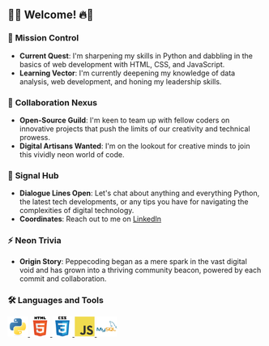 ## 🌌🔥 Welcome! 🔥🌌

<!--
**Peppecoding/Peppecoding** is a ✨ _special_ ✨ repository because its `README.md` (this file) appears on your GitHub profile.
-->

### 🚀 **Mission Control**
- **Current Quest**: I'm sharpening my skills in Python and dabbling in the basics of web development with HTML, CSS, and JavaScript.
- **Learning Vector**: I'm currently deepening my knowledge of data analysis, web development, and honing my leadership skills.

### 🤝 **Collaboration Nexus**
- **Open-Source Guild**: I'm keen to team up with fellow coders on innovative projects that push the limits of our creativity and technical prowess.
- **Digital Artisans Wanted**: I'm on the lookout for creative minds to join this vividly neon world of code.

### 📡 **Signal Hub**
- **Dialogue Lines Open**: Let's chat about anything and everything Python, the latest tech developments, or any tips you have for navigating the complexities of digital technology.
- **Coordinates**: Reach out to me on [LinkedIn](https://www.linkedin.com/in/giuseppe-mendoza-noto-486715151/)

### ⚡ **Neon Trivia**
- **Origin Story**: Peppecoding began as a mere spark in the vast digital void and has grown into a thriving community beacon, powered by each commit and collaboration.

### 🛠 Languages and Tools

<p align="left">
  <!-- Python -->
  <a href="https://python.org/" target="_blank">
    <img src="https://raw.githubusercontent.com/devicons/devicon/master/icons/python/python-original.svg" alt="python" width="40" height="40"/>
  </a>
  <!-- HTML5 -->
  <a href="https://www.w3.org/html/" target="_blank">
    <img src="https://raw.githubusercontent.com/devicons/devicon/master/icons/html5/html5-original-wordmark.svg" alt="html5" width="40" height="40"/>
  </a>
  <!-- CSS3 -->
  <a href="https://www.w3schools.com/css/" target="_blank">
    <img src="https://raw.githubusercontent.com/devicons/devicon/master/icons/css3/css3-original-wordmark.svg" alt="css3" width="40" height="40"/>
  </a>
  <!-- JavaScript -->
  <a href="https://reactjs.org/" target="_blank">
    <img src="https://raw.githubusercontent.com/devicons/devicon/master/icons/javascript/javascript-original.svg" alt="javascript" width="40" height="40"/>
  </a>
  <!-- SQL -->
  <a href="https://www.mysql.com/" target="_blank">
    <img src="https://raw.githubusercontent.com/devicons/devicon/master/icons/mysql/mysql-original-wordmark.svg" alt="sql" width="40" height="40"/>
  </a>
